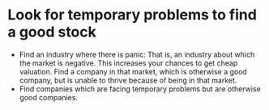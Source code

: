 # Look for temporary problems to find a good stock

- Find an industry where there is panic: That is, an industry about which the market is negative. This increases your chances to get cheap valuation. Find a company in that market, which is otherwise a good company, but is unable to thrive because of being in that market.
- Find companies which are facing temporary problems but are otherwise good companies.
